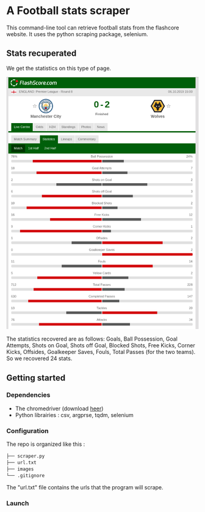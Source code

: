 # A Football stats scraper

This command-line tool can retrieve football stats from the flashcore website. It uses the python scraping package, selenium.

## Stats recuperated


We get the statistics on this type of page.

![page](https://github.com/amaurylekens/FootballStatsScraper/blob/master/images/page.png)

The statistics recovered are as follows: Goals, Ball Possession, Goal Attempts, Shots on Goal, Shots off Goal, Blocked Shots, Free Kicks, Corner Kicks, Offsides, Goalkeeper Saves, Fouls, Total Passes (for the two teams). So we recovered 24 stats.

## Getting started 

### Dependencies

* The chromedriver (download [heer](https://chromedriver.chromium.org/downloads))
* Python librairies : csv, argprse, tqdm, selenium

### Configuration

The repo is organized like this :


```bash
├── scraper.py
├── url.txt
├── images
└── .gitignore
``` 

The "url.txt" file contains the urls that the program will scrape.

### Launch

